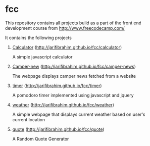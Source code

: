 # fcc

This repository contains all projects build as a part of the front end development course from http://www.freecodecamp.com/

It contains the following projects

1. [Calculator](https://github.com/fcc/calculator) (http://jarifibrahim.github.io/fcc/calculator)

    A simple javascript calculator

2. [Camper-new](https://github.com/fcc/camper-news) (http://jarifibrahim.github.io/fcc/camper-news)

    The webpage displays camper news fetched from a website

3. [timer](https://github.com/fcc/timer) (http://jarifibrahim.github.io/fcc/timer)

    A pomodoro timer implemented using javascript and jquery

4. [weather](https://github.com/fcc/weather) (http://jarifibrahim.github.io/fcc/weather)

    A simple webpage that displays current weather based on user's current location

5. [quote](https://github.com/fcc/quote) (http://jarifibrahim.github.io/fcc/quote)

    A Random Quote Generator
